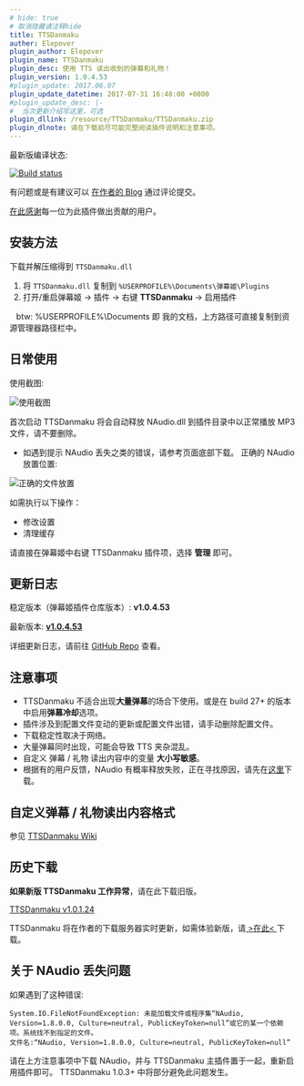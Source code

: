 ```yaml
---
# hide: true
# 取消隐藏请注释hide
title: TTSDanmaku
auther: Elepover
plugin_author: Elepover
plugin_name: TTSDanmaku
plugin_desc: 使用 TTS 读出收到的弹幕和礼物！
plugin_version: 1.0.4.53
#plugin_update: 2017.06.07
plugin_update_datetime: 2017-07-31 16:48:00 +0800
#plugin_update_desc: |-
#  当次更新介绍写这里，可选
plugin_dllink: /resource/TTSDanmaku/TTSDanmaku.zip
plugin_dlnote: 请在下载前尽可能完整阅读插件说明和注意事项。
---
```

最新版编译状态:

[![Build status](https://ci.appveyor.com/api/projects/status/o3wb9g7am3h4peny?svg=true)](https://ci.appveyor.com/project/Elepover/plugin-ttsdanmaku)

有问题或是有建议可以 [在作者的 Blog](https://blog.elepover.com/quoteLeft.html) 通过评论提交。

[在此感谢](https://github.com/Elepover/Plugin-TTSDanmaku/blob/master/THANKS.md)每一位为此插件做出贡献的用户。

安装方法
----

下载并解压缩得到 `TTSDanmaku.dll`

 1. 将 `TTSDanmaku.dll` 复制到 `%USERPROFILE%\Documents\弹幕姬\Plugins`
 2. 打开/重启弹幕姬 -> 插件 -> 右键 **TTSDanmaku** -> 启用插件
 
    btw: %USERPROFILE%\Documents 即 我的文档，上方路径可直接复制到资源管理器路径栏中。

日常使用
----

使用截图:

![使用截图](https://www.danmuji.cn/resource/TTSDanmaku/screenshot.png)

首次启动 TTSDanmaku 将会自动释放 NAudio.dll 到插件目录中以正常播放 MP3 文件，请不要删除。
* 如遇到提示 NAudio 丢失之类的错误，请参考页面底部下载。
正确的 NAudio 放置位置:

![正确的文件放置](https://www.danmuji.cn/resource/TTSDanmaku/fileplace.png)

如需执行以下操作：

 - 修改设置
 - 清理缓存

请直接在弹幕姬中右键 TTSDanmaku 插件项，选择 **管理** 即可。

更新日志
----

稳定版本（弹幕姬插件仓库版本）: **v1.0.4.53**

最新版本: [**v1.0.4.53**](https://ttsdanmaku.elepover.com)

详细更新日志，请前往 [GitHub Repo](https://github.com/Elepover/Plugin-TTSDanmaku#更新日志) 查看。

注意事项
----

- TTSDanmaku 不适合出现**大量弹幕**的场合下使用。或是在 build 27+ 的版本中启用**弹幕冷却**选项。
- 插件涉及到配置文件变动的更新或配置文件出错，请手动删除配置文件。
- 下载稳定性取决于网络。
- 大量弹幕同时出现，可能会导致 TTS 夹杂混乱。
- 自定义 弹幕 / 礼物 读出内容中的变量 **大小写敏感**。
- 根据有的用户反馈，NAudio 有概率释放失败，正在寻找原因，请先在[这里](https://www.danmuji.cn/resource/TTSDanmaku/NAudio.dll)下载。

自定义弹幕 / 礼物读出内容格式
----------------

参见 [TTSDanmaku Wiki](https://github.com/Elepover/Plugin-TTSDanmaku/wiki/%E8%87%AA%E5%AE%9A%E4%B9%89%E5%BC%B9%E5%B9%95---%E7%A4%BC%E7%89%A9%E5%86%85%E5%AE%B9%E5%8F%98%E9%87%8F%E8%AF%B4%E6%98%8E)

历史下载
----

**如果新版 TTSDanmaku 工作异常**，请在此下载旧版。

[TTSDanmaku v1.0.1.24](https://www.danmuji.cn/resource/TTSDanmaku/ver10124/TTSDanmaku.zip)

TTSDanmaku 将在作者的下载服务器实时更新，如需体验新版，请[ >在此< ](https://ttsdanmaku.elepover.com)下载。

关于 NAudio 丢失问题
-------------

如果遇到了这种错误:

```
System.IO.FileNotFoundException: 未能加载文件或程序集“NAudio, Version=1.8.0.0, Culture=neutral, PublicKeyToken=null”或它的某一个依赖项。系统找不到指定的文件。
文件名:“NAudio, Version=1.8.0.0, Culture=neutral, PublicKeyToken=null”
```

请在上方注意事项中下载 NAudio，并与 TTSDanmaku 主插件置于一起，重新启用插件即可。
TTSDanmaku 1.0.3+ 中将部分避免此问题发生。
